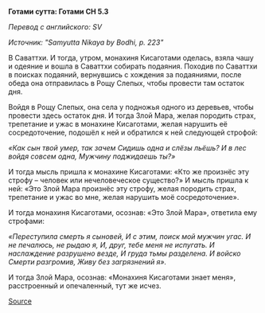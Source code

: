 **Готами сутта: Готами СН 5\.3**

_Перевод с английского: SV_

_Источник: "Samyutta Nikaya by Bodhi, p\. 223"_

В Саваттхи\. И тогда, утром, монахиня Кисаготами оделась, взяла чашу и одеяние и вошла в Саваттхи собирать подаяния\. Походив по Саваттхи в поисках подаяний, вернувшись с хождения за подаяниями, после обеда она отправилась в Рощу Слепых, чтобы провести там остаток дня\.

Войдя в Рощу Слепых, она села у подножья одного из деревьев, чтобы провести здесь остаток дня\. И тогда Злой Мара, желая породить страх, трепетание и ужас в монахине Кисаготами, желая нарушить её сосредоточение, подошёл к ней и обратился к ней следующей строфой: 

*«Как сын твой умер, так зачем Сидишь одна и слёзы льёшь? И в лес войдя совсем одна, Мужчину поджидаешь ты?»*

И тогда мысль пришла к монахине Кисаготами: «Кто же произнёс эту строфу – человек или нечеловеческое существо?» И мысль пришла к ней: «Это Злой Мара произнёс эту строфу, желая породить страх, трепетание и ужас во мне, желая нарушить моё сосредоточение»\.

И тогда монахиня Кисаготами, осознав: «Это Злой Мара», ответила ему строфами: 

*«Переступила смерть я сыновей, И с этим, поиск мой мужчин угас\. И не печалюсь, не рыдаю я, И, друг, тебе меня не испугать\. И наслаждение разрушено везде, И груда тьмы разделена\. И войско Смерти разгромив, Живу без загрязнений я»\.*

И тогда Злой Мара, осознав: «Монахиня Кисаготами знает меня», расстроенный и опечаленный, тут же исчез\.

[Source](https://www\.theravada\.ru/Teaching/Canon/Suttanta/Texts/sn5_3\-gotami\-sutta\-sv\.htm)
